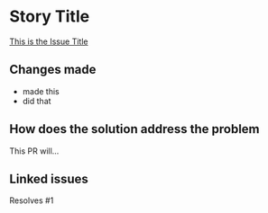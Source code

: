 # Story Title

[This is the Issue Title](https://github.com/kuru-project/tamaki-gamify/issues/1)

## Changes made

- made this
- did that

## How does the solution address the problem

This PR will...

## Linked issues

Resolves #1
